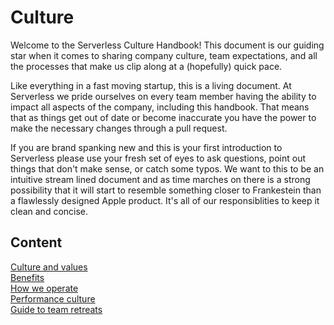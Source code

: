 # Culture

Welcome to the Serverless Culture Handbook! This document is our guiding star when it comes to sharing company culture, team expectations, and all the processes that make us clip along at a (hopefully) quick pace.

Like everything in a fast moving startup, this is a living document. At Serverless we pride ourselves on every team member having the ability to impact all aspects of the company, including this handbook. That means that as things get out of date or become inaccurate you have the power to make the necessary changes through a pull request. 

If you are brand spanking new and this is your first introduction to Serverless please use your fresh set of eyes to ask questions, point out things that don't make sense, or catch some typos. We want to this to be an intuitive stream lined document and as time marches on there is a strong possibility that it will start to resemble something closer to Frankestein than a flawlessly designed Apple product. It's all of our responsiblities to keep it clean and concise.

## Content
[Culture and values](https://github.com/serverless/culture/blob/master/culture-and-values.md)
<br /> [Benefits](https://github.com/serverless/culture/blob/master/benefits.md)
<br /> [How we operate](https://github.com/serverless/culture/blob/master/how-we-operate.md)
<br /> [Performance culture](https://github.com/serverless/culture/blob/master/performance-culture.md)
<br /> [Guide to team retreats](https://github.com/serverless/culture/blob/master/team-retreats.md)
